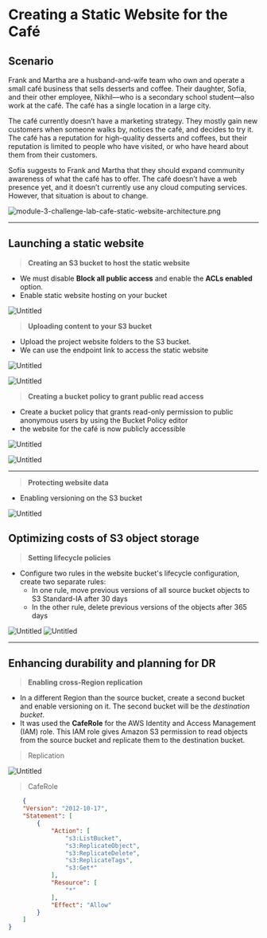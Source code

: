 # **Creating a Static Website for the Café**

## **Scenario**

Frank and Martha are a husband-and-wife team who own and operate a small café business that sells desserts and coffee. Their daughter, Sofía, and their other employee, Nikhil—who is a secondary school student—also work at the café. The café has a single location in a large city.

The café currently doesn’t have a marketing strategy. They mostly gain new customers when someone walks by, notices the café, and decides to try it. The café has a reputation for high-quality desserts and coffees, but their reputation is limited to people who have visited, or who have heard about them from their customers.

Sofía suggests to Frank and Martha that they should expand community awareness of what the café has to offer. The café doesn’t have a web presence yet, and it doesn’t currently use any cloud computing services. However, that situation is about to change.

![module-3-challenge-lab-cafe-static-website-architecture.png](/assets/s3-website/module-3-challenge-lab-cafe-static-website-architecture.png)

---

## **Launching a static website**

> **Creating an S3 bucket to host the static website**
> 
- We must disable **Block all public access** and enable the **ACLs enabled** option.
- Enable static website hosting on your bucket

![Untitled](/assets/s3-website/bucket-s3.png)

> **Uploading content to your S3 bucket**
> 
- Upload the project website folders to the S3 bucket.
- We can use the endpoint link to access the static website

![Untitled](/assets/s3-website/upload-s3.png)

![Untitled](/assets/s3-website/access-denied.png)

> **Creating a bucket policy to grant public read access**
> 
- Create a bucket policy that grants read-only permission to public anonymous users by using the Bucket Policy editor
- the website for the café is now publicly accessible

![Untitled](/assets/s3-website/policy-public-access.png)

![Untitled](/assets/s3-website/web-page.png)

---

> **Protecting website data**
> 
- Enabling versioning on the S3 bucket

![Untitled](/assets/s3-website/versioning.png)

## **Optimizing costs of S3 object storage**

> **Setting lifecycle policies**
> 
- Configure two rules in the website bucket's lifecycle configuration, create two separate rules:
    - In one rule, move previous versions of all source bucket objects to S3 Standard-IA after 30 days
    - In the other rule, delete previous versions of the objects after 365 days

<!-- <div style="display: inline-block; width: 300px;"> -->

![Untitled](/assets/s3-website/move.png)
![Untitled](assets/s3-website/delete.png)

<!-- </div> -->
---

## **Enhancing durability and planning for DR**

> **Enabling cross-Region replication**
> 
- In a different Region than the source bucket, create a second bucket and enable versioning on it. The second bucket will be the *destination bucket*.
- It was used the **CafeRole** for the AWS Identity and Access Management (IAM) role. This IAM role gives Amazon S3 permission to read objects from the source bucket and replicate them to the destination bucket.

> Replication 

![Untitled](/assets/s3-website/replication.png)

> CafeRole
```json
    {
    "Version": "2012-10-17",
    "Statement": [
        {
            "Action": [
                "s3:ListBucket",
                "s3:ReplicateObject",
                "s3:ReplicateDelete",
                "s3:ReplicateTags",
                "s3:Get*"
            ],
            "Resource": [
                "*"
            ],
            "Effect": "Allow"
        }
    ]
}
```